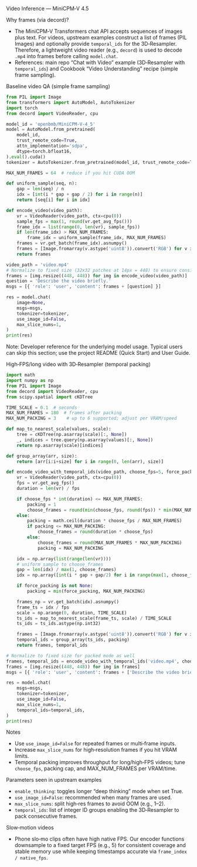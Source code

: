 Video Inference — MiniCPM‑V 4.5

Why frames (via decord)?

- The MiniCPM‑V Transformers chat API accepts sequences of images plus text. For videos, upstream examples construct a list of frames (PIL Images) and optionally provide `temporal_ids` for the 3D‑Resampler. Therefore, a lightweight video reader (e.g., `decord`) is used to decode `.mp4` into frames before calling `model.chat`.
- References: main repo “Chat with Video” example (3D‑Resampler with `temporal_ids`) and Cookbook “Video Understanding” recipe (simple frame sampling).

Baseline video QA (simple frame sampling)

```python
from PIL import Image
from transformers import AutoModel, AutoTokenizer
import torch
from decord import VideoReader, cpu

model_id = 'openbmb/MiniCPM-V-4_5'
model = AutoModel.from_pretrained(
    model_id,
    trust_remote_code=True,
    attn_implementation='sdpa',
    dtype=torch.bfloat16,
).eval().cuda()
tokenizer = AutoTokenizer.from_pretrained(model_id, trust_remote_code=True)

MAX_NUM_FRAMES = 64  # reduce if you hit CUDA OOM

def uniform_sample(seq, n):
    gap = len(seq) / n
    idx = [int(i * gap + gap / 2) for i in range(n)]
    return [seq[i] for i in idx]

def encode_video(video_path):
    vr = VideoReader(video_path, ctx=cpu(0))
    sample_fps = max(1, round(vr.get_avg_fps()))
    frame_idx = list(range(0, len(vr), sample_fps))
    if len(frame_idx) > MAX_NUM_FRAMES:
        frame_idx = uniform_sample(frame_idx, MAX_NUM_FRAMES)
    frames = vr.get_batch(frame_idx).asnumpy()
    frames = [Image.fromarray(v.astype('uint8')).convert('RGB') for v in frames]
    return frames

video_path = 'video.mp4'
# Normalize to fixed size (32x32 patches at 14px = 448) to ensure consistent shapes
frames = [img.resize((448, 448)) for img in encode_video(video_path)]
question = 'Describe the video briefly.'
msgs = [{ 'role': 'user', 'content': frames + [question] }]

res = model.chat(
    image=None,
    msgs=msgs,
    tokenizer=tokenizer,
    use_image_id=False,
    max_slice_nums=1,
)
print(res)
```

Note: Developer reference for the underlying model usage. Typical users can skip this section; use the project README (Quick Start) and User Guide.

High‑FPS/long video with 3D‑Resampler (temporal packing)

```python
import math
import numpy as np
from PIL import Image
from decord import VideoReader, cpu
from scipy.spatial import cKDTree

TIME_SCALE = 0.1  # seconds
MAX_NUM_FRAMES = 180  # frames after packing
MAX_NUM_PACKING = 3    # up to 6 supported; adjust per VRAM/speed

def map_to_nearest_scale(values, scale):
    tree = cKDTree(np.asarray(scale)[:, None])
    _, indices = tree.query(np.asarray(values)[:, None])
    return np.asarray(scale)[indices]

def group_array(arr, size):
    return [arr[i:i+size] for i in range(0, len(arr), size)]

def encode_video_with_temporal_ids(video_path, choose_fps=5, force_packing=None):
    vr = VideoReader(video_path, ctx=cpu(0))
    fps = vr.get_avg_fps()
    duration = len(vr) / fps

    if choose_fps * int(duration) <= MAX_NUM_FRAMES:
        packing = 1
        choose_frames = round(min(choose_fps, round(fps)) * min(MAX_NUM_FRAMES, duration))
    else:
        packing = math.ceil(duration * choose_fps / MAX_NUM_FRAMES)
        if packing <= MAX_NUM_PACKING:
            choose_frames = round(duration * choose_fps)
        else:
            choose_frames = round(MAX_NUM_FRAMES * MAX_NUM_PACKING)
            packing = MAX_NUM_PACKING

    idx = np.array(list(range(len(vr))))
    # uniform sample to choose_frames
    gap = len(idx) / max(1, choose_frames)
    idx = np.array([int(i * gap + gap/2) for i in range(max(1, choose_frames))])

    if force_packing is not None:
        packing = min(force_packing, MAX_NUM_PACKING)

    frames_np = vr.get_batch(idx).asnumpy()
    frame_ts = idx / fps
    scale = np.arange(0, duration, TIME_SCALE)
    ts_ids = map_to_nearest_scale(frame_ts, scale) / TIME_SCALE
    ts_ids = ts_ids.astype(np.int32)

    frames = [Image.fromarray(v.astype('uint8')).convert('RGB') for v in frames_np]
    temporal_ids = group_array(ts_ids, packing)
    return frames, temporal_ids

# Normalize to fixed size for packed mode as well
frames, temporal_ids = encode_video_with_temporal_ids('video.mp4', choose_fps=5)
frames = [img.resize((448, 448)) for img in frames]
msgs = [{ 'role': 'user', 'content': frames + ['Describe the video briefly.'] }]

res = model.chat(
    msgs=msgs,
    tokenizer=tokenizer,
    use_image_id=False,
    max_slice_nums=1,
    temporal_ids=temporal_ids,
)
print(res)
```

Notes

- Use `use_image_id=False` for repeated frames or multi‑frame inputs.
- Increase `max_slice_nums` for high‑resolution frames if you hit VRAM limits.
- Temporal packing improves throughput for long/high‑FPS videos; tune `choose_fps`, packing cap, and MAX_NUM_FRAMES per VRAM/time.

Parameters seen in upstream examples

- `enable_thinking`: toggles longer “deep thinking” mode when set True.
- `use_image_id=False`: recommended when many frames are used.
- `max_slice_nums`: split high‑res frames to avoid OOM (e.g., 1–2).
- `temporal_ids`: list of integer ID groups enabling the 3D‑Resampler to pack consecutive frames.

Slow‑motion videos

- Phone slo‑mo clips often have high native FPS. Our encoder functions downsample to a fixed target FPS (e.g., 5) for consistent coverage and stable memory use while keeping timestamps accurate via `frame_index / native_fps`.
